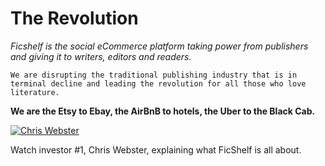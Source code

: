 # The Revolution

*Ficshelf is the social eCommerce platform taking power from publishers and giving it to writers, editors and readers.*

```We are disrupting the traditional publishing industry that is in terminal decline and leading the revolution for all those who love literature.```

__We are the Etsy to Ebay, the AirBnB to hotels, the Uber to the Black Cab.__

[![Chris Webster](../assets/chris.jpg)](https://www.youtube.com/watch?v=isJzdtgrKl8)

Watch investor #1, Chris Webster, explaining what FicShelf is all about.
